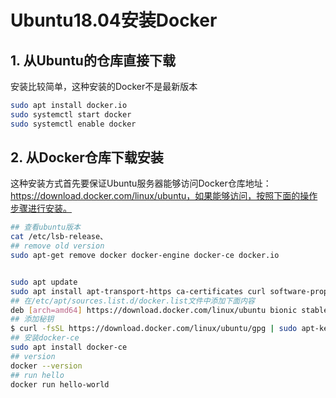 # Ubuntu18.04安装Docker

## 1. 从Ubuntu的仓库直接下载

安装比较简单，这种安装的Docker不是最新版本

```bash
sudo apt install docker.io
sudo systemctl start docker
sudo systemctl enable docker
```



## 2. 从Docker仓库下载安装

这种安装方式首先要保证Ubuntu服务器能够访问Docker仓库地址：https://download.docker.com/linux/ubuntu，如果能够访问，按照下面的操作步骤进行安装。

```bash
## 查看ubuntu版本
cat /etc/lsb-release、
## remove old version
sudo apt-get remove docker docker-engine docker-ce docker.io


sudo apt update
sudo apt install apt-transport-https ca-certificates curl software-properties-common
## 在/etc/apt/sources.list.d/docker.list文件中添加下面内容
deb [arch=amd64] https://download.docker.com/linux/ubuntu bionic stable
## 添加秘钥
$ curl -fsSL https://download.docker.com/linux/ubuntu/gpg | sudo apt-key add -
## 安装docker-ce
sudo apt install docker-ce
## version
docker --version
## run hello
docker run hello-world

```



